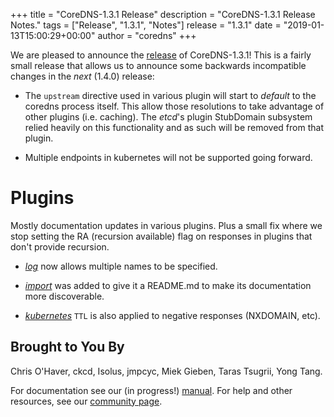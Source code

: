 +++
title = "CoreDNS-1.3.1 Release"
description = "CoreDNS-1.3.1 Release Notes."
tags = ["Release", "1.3.1", "Notes"]
release = "1.3.1"
date = "2019-01-13T15:00:29+00:00"
author = "coredns"
+++

We are pleased to announce the [release](https://github.com/inverse-inc/packetfence/go/coredns/releases/tag/v1.3.1)
of CoreDNS-1.3.1! This is a fairly small release that allows us to announce some backwards
incompatible changes in the *next* (1.4.0) release:

 *  The `upstream` directive used in various plugin will start to *default* to the coredns process
    itself. This allow those resolutions to take advantage of other plugins (i.e. caching). The
    *etcd*'s plugin StubDomain subsystem relied heavily on this functionality and as such will be
    removed from that plugin.

 *  Multiple endpoints in kubernetes will not be supported going forward.


# Plugins

Mostly documentation updates in various plugins. Plus a small fix where we stop setting the RA
(recursion available) flag on responses in plugins that don't provide recursion.

 *  [*log*](/plugins/log) now allows multiple names to be specified.

 *  [*import*](/plugins/import) was added to give it a README.md to make its documentation more
    discoverable.

 *  [*kubernetes*](/plugins/kubernetes) `TTL` is also applied to negative responses (NXDOMAIN, etc).

## Brought to You By

Chris O'Haver,
ckcd,
Isolus,
jmpcyc,
Miek Gieben,
Taras Tsugrii,
Yong Tang.

For documentation see our (in progress!) [manual](/manual). For help and other resources, see our
[community page](https://coredns.io/community/).
